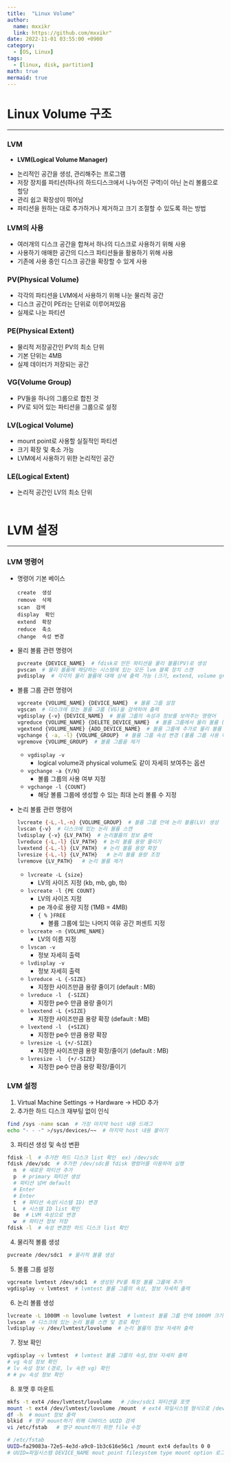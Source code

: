 ```yaml
---
title:  "Linux Volume"
author:
  name: mxxikr
  link: https://github.com/mxxikr"
date: 2022-11-01 03:55:00 +0900
category:
  - [OS, Linux]
tags:
  - [linux, disk, partition]
math: true
mermaid: true
---
```

# Linux Volume 구조
---
### **LVM**
* **LVM(Logical Volume Manager)**  
- 논리적인 공간을 생성, 관리해주는 프로그램
- 저장 장치를 파티션(하나의 하드디스크에서 나누어진 구역)이 아닌 논리 볼륨으로 할당
- 관리 쉽고 확장성이 뛰어남
- 파티션을 원하는 대로 추가하거나 제거하고 크기 조절할 수 있도록 하는 방법

### **LVM의 사용**
- 여러개의 디스크 공간을 합쳐서 하나의 디스크로 사용하기 위해 사용
- 사용하기 애매한 공간의 디스크 파티션들을 활용하기 위해 사용
- 기존에 사용 중인 디스크 공간을 확장할 수 있게 사용

### **PV(Physical Volume)**
- 각각의 파티션을 LVM에서 사용하기 위해 나눈 물리적 공간
- 디스크 공간이 PE라는 단위로 이루어져있음
- 실제로 나눈 파티션

### **PE(Physical Extent)**
- 물리적 저장공간인 PV의 최소 단위
- 기본 단위는 4MB
- 실제 데이터가 저장되는 공간

### **VG(Volume Group)**
- PV들을 하나의 그룹으로 합친 것
- PV로 되어 있는 파티션을 그룹으로 설정

### **LV(Logical Volume)**
- mount point로 사용할 실질적인 파티션
- 크기 확장 및 축소 가능
- LVM에서 사용하기 위한 논리적인 공간

### **LE(Logical Extent)**
- 논리적 공간인 LV의 최소 단위
<br/><br/>

# LVM 설정
---
### **LVM 명령어**
* 명령어 기본 베이스
  ```plaintext
  create  생성
  remove  삭제
  scan  검색
  display  확인
  extend  확장
  reduce  축소
  change  속성 변경
  ```  

* 물리 볼륨 관련 명령어
  ```bash
  pvcreate {DEVICE_NAME}  # fdisk로 만든 파티션을 물리 볼륨(PV)로 생성
  pvscan  # 물리 볼륨에 해당하는 시스템에 있는 모든 lvm 블록 장치 스캔
  pvdisplay  # 각각의 물리 볼륨에 대해 상세 출력 가능 (크기, extend, volume group)
  ```    

* 볼륨 그룹 관련 명령어   
  ```bash
  vgcreate {VOLUME_NAME} {DEVICE_NAME}  # 볼륨 그룹 설정
  vgscan  # 디스크에 있는 볼륨 그룹 (VG)을 검색하여 출력
  vgdisplay {-v} {DEVICE_NAME}  # 볼륨 그룹의 속성과 정보를 보여주는 명령어
  vgreduce {VOLUME_NAME} {DELETE_DEVICE_NAME}  # 볼륨 그룹에서 물리 볼륨 (장치) 삭제
  vgextend {VOLUME_NAME} {ADD_DEVICE_NAME}  # 볼륨 그룹에 추가로 물리 볼륨 추가
  vgchange { -a, -l} {VOLUME_GROUP}  # 볼륨 그룹 속성 변경 (볼륨 그룹 사용 여부, 최대 LV갯수) 
  vgremove {VOLUME_GROUP}  # 볼륨 그룹을 제거
  ```
  * `vgdisplay -v`
    * logical volume과 physical volume도 같이 자세히 보여주는 옵션
  * `vgchange -a {Y/N}`
    * 볼륨 그룹의 사용 여부 지정
  * `vgchange -l​ {COUNT}`
    * 해당 볼륨 그룹에 생성할 수 있는 최대 논리 볼륨 수 지정  

* 논리 볼륨 관련 명령어
  ```bash
  lvcreate {-L,-l,-n} {VOLUME_GROUP}  # 볼륨 그룹 안에 논리 볼륨(LV) 생성
  lvscan {-v}  # 디스크에 있는 논리 볼륨 스캔
  lvdisplay {-v} {LV_PATH}  # 논리볼륨의 정보 출력
  lvreduce {-L,-l} {LV_PATH}  # 논리 볼륨 용량 줄이기
  lvextend {-L,-l} {LV_PATH}  # 논리 볼륨 용량 확장
  lvresize {-L,-l} {LV_PATH}   # 논리 볼륨 용량 조정
  lvremove {LV_PATH}   # 논리 볼륨 제거
  ```  
  * `lvcreate -L {size}`
    * LV의 사이즈 지정 (kb, mb, gb, tb)
  * `lvcreate -l {PE COUNT}`
    * LV의 사이즈 지정
    * pe 개수로 용량 지정 (1MB = 4MB) 
    * `{ % }FREE`
      * 볼륨 그룹에 있는 나머지 여유 공간 퍼센트 지정
  * `lvcreate -n {VOLUME_NAME}`
    * LV의 이름 지정
  * `lvscan -v`
    * 정보 자세히 출력  
  * `lvdisplay -v`
    * 정보 자세히 출력
  * `lvreduce -L {-SIZE}`
    * 지정한 사이즈만큼 용량 줄이기 (default : MB)
  * `lvreduce -l  {-SIZE}`
    * 지정한 pe수 만큼 용량 줄이기
  * `lvextend -L {+SIZE}`
    * 지정한 사이즈만큼 용량 확장 (default : MB)
  * `lvextend -l  {+SIZE}`
    * 지정한 pe수 만큼 용량 확장
  * `lvresize -L {+/-SIZE}`
    * 지정한 사이즈만큼 용량 확장/줄이기 (default : MB)
  * `lvresize -l  {+/-SIZE}`
    * 지정한 pe수 만큼 용량 확장/줄이기  

### **LVM 설정**
1. Virtual Machine Settings → Hardware → HDD 추가
2. 추가한 하드 디스크 재부팅 없이 인식
  ```bash
  find /sys -name scan  # 가장 마지막 host 내용 드래그 
  echo "- - -" >/sys/devices/~~  # 마지막 host 내용 붙이기
  ```
3. 파티션 생성 및 속성 변환
  ```bash
  fdisk -l  # 추가한 하드 디스크 list 확인  ex) /dev/sdc
  fdisk /dev/sdc  # 추가한 /dev/sdc를 fdisk 명령어를 이용하여 실행
    n  # 새로운 파티션 추가
    p  # primary 파티션 생성
    # 파티션 넘버 default
    # Enter
    # Enter
    t  # 파티션 속성(시스템 ID) 변경
    L  # 시스템 ID list 확인
    8e  # LVM 속성으로 변경
    w  # 파티션 정보 저장
  fdisk -l  # 속성 변경한 하드 디스크 list 확인
  ```
4. 물리적 볼륨 생성
  ```bash
  pvcreate /dev/sdc1  # 물리적 볼륨 생성
  ```
5. 볼륨 그룹 설정
  ```bash
  vgcreate lvmtest /dev/sdc1  # 생성된 PV를 특정 볼륨 그룹에 추가
  vgdisplay -v lvmtest  # lvmtest 볼륨 그룹의 속성, 정보 자세히 출력
  ```
6. 논리 볼륨 생성
  ```bash
  lvcreate -L 1000M -n lovolume lvmtest  # lvmtest 볼륨 그룹 안에 1000M 크기의 lovolume 논리 볼륨 생성
  lvscan  # 디스크에 있는 논리 볼륨 스캔 및 경로 확인
  lvdisplay -v /dev/lvmtest/lovolume  # 논리 볼륨의 정보 자세히 출력 
  ```
7. 정보 확인
  ```bash
  vgdisplay -v lvmtest  # lvmtest 볼륨 그룹의 속성,정보 자세히 출력
  # vg 속성 정보 확인
  # lv 속성 정보 (경로, lv 속한 vg) 확인
  # # pv 속성 정보 확인
  ```
8. 포맷 후 마운트
  ```bash
  mkfs -t ext4 /dev/lvmtest/lovolume   # /dev/sdc1 파티션을 포맷
  mount -t ext4 /dev/lvmtest/lovolume /mount  # ext4 파일시스템 형식으로 /dev/lvmtest/lovolume을 /mount 디렉토리에 mount
  df -h  # mount 정보 출력
  blkid  # 영구 mount하기 위해 디바이스 UUID 검색
  vi /etc/fstab   # 영구 mount하기 위한 file 수정
  ```  
  ```bash
  # /etc/fstab
  UUID=fa29083a-72e5-4e3d-a9c0-1b3c616e56c1 /mount ext4 defaults 0 0
  # UUID=파일시스템 DEVICE_NAME mout point filesystem type mount option 로그기록여부 오류체크
  ```